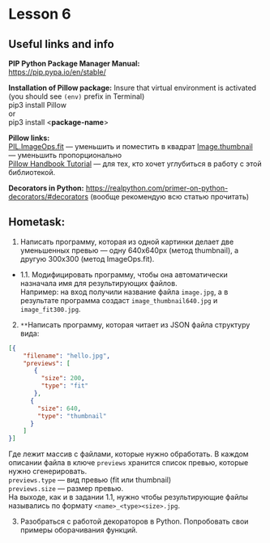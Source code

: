 # Lesson 6

## Useful links and info

**PIP Python Package Manager Manual:**  
https://pip.pypa.io/en/stable/

**Installation of Pillow package:**
Insure that virtual environment is activated (you should see `(env)` prefix in Terminal)  
pip3 install Pillow  
or  
pip3 install <**package-name**>

**Pillow links:**  
[PIL.ImageOps.fit](https://pillow.readthedocs.io/en/3.1.x/reference/ImageOps.html?highlight=fit#PIL.ImageOps.fit) — уменьшить и поместить в квадрат
[Image.thumbnail](https://pillow.readthedocs.io/en/3.1.x/reference/Image.html?highlight=Image.thumbnail#PIL.Image.Image.thumbnail) — уменьшить пропорционально  
[Pillow Handbook Tutorial](https://pillow.readthedocs.io/en/3.1.x/handbook/index.html) — для тех, кто хочет углубиться в работу с этой библиотекой.

**Decorators in Python:**
https://realpython.com/primer-on-python-decorators/#decorators (вообще рекомендую всю статью прочитать)

## Hometask:

1. Написать программу, которая из одной картинки делает две уменьшенных превью — одну 640x640px (метод thumbnail), а другую 300x300 (метод ImageOps.fit).  

* 1.1. Модифицировать программу, чтобы она автоматически назначала имя для результирующих файлов.   
Например: на вход получили название файла `image.jpg`, а в результате программа создаст `image_thumbnail640.jpg` и `image_fit300.jpg`. 
2. `**`Написать программу, которая читает из JSON файла структуру вида:
```json
[{
	"filename": "hello.jpg",
	"previews": [
	   {
         "size": 200,
         "type": "fit"
	   },
	  {
        "size": 640,
        "type": "thumbnail"
	  }
	]
}]
```
Где лежит массив с файлами, которые нужно обработать. В каждом описании файла в ключе `previews` хранится список превью, которые нужно сгенерировать.   
`previews.type` — вид превью (fit или thumbnail)  
`previews.size` — размер превью.  
На выходе, как и в задании 1.1, нужно чтобы результирующие файлы назывались по формату `<name>_<type><size>.jpg`.  

3. Разобраться с работой декораторов в Python. Попробовать свои примеры оборачивания функций.